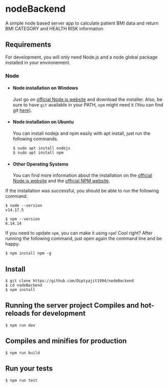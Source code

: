 # nodeBackend
A simple node based server app to calculate patient BMI data and return BMI CATEGORY and HEALTH RISK information

## Requirements

For development, you will only need Node.js and a node global package installed in your environement.

### Node
- #### Node installation on Windows

  Just go on [official Node.js website](https://nodejs.org/) and download the installer.
Also, be sure to have `git` available in your PATH, `npm` might need it (You can find git [here](https://git-scm.com/)).

- #### Node installation on Ubuntu

  You can install nodejs and npm easily with apt install, just run the following commands.

      $ sudo apt install nodejs
      $ sudo apt install npm

- #### Other Operating Systems
  You can find more information about the installation on the [official Node.js website](https://nodejs.org/) and the [official NPM website](https://npmjs.org/).

If the installation was successful, you should be able to run the following command.

    $ node --version
    v14.17.5

    $ npm --version
    6.14.14

If you need to update `npm`, you can make it using `npm`! Cool right? After running the following command, just open again the command line and be happy.

    $ npm install npm -g

###
## Install

    $ git clone https://github.com/Diptyajit1994/nodeBackend
    $ cd nodeBackend
    $ npm install


## Running the  server project Compiles and hot-reloads for development

    $ npm run dev

## Compiles and minifies for production

    $ npm run build
    
## Run your tests

    $ npm run test
